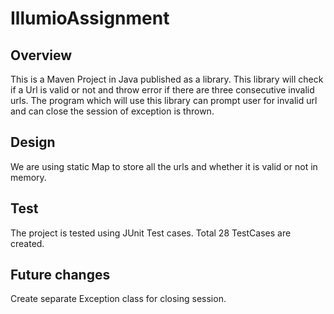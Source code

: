 # IllumioAssignment

## Overview
This is a Maven Project in Java published as a library. This library will check if a Url is valid or not and throw error if there are three consecutive invalid urls. The program which will use this library can prompt user for invalid url and can close the session of exception is thrown.

## Design
We are using static Map to store all the urls and whether it is valid or not in memory.

## Test
The project is tested using JUnit Test cases. Total 28 TestCases are created.

## Future changes
Create separate Exception class for closing session.
